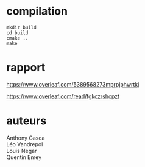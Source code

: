 # compilation
```
mkdir build
cd build
cmake ..
make
```

# rapport 
https://www.overleaf.com/5389568273mprpjphwrtkj

https://www.overleaf.com/read/fgkczrshcpzt
# auteurs
Anthony Gasca \
Léo Vandrepol \
Louis Negar \
Quentin Emey 
